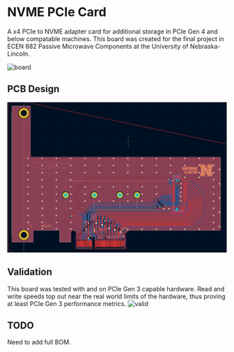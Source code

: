 # NVME PCIe Card

A x4 PCIe to NVME adapter card for additional storage in PCIe Gen 4 and below compatable machines.
This board was created for the final project in ECEN 882 Passive Microwave Components at the University of Nebraska-Lincoln.

![board](assets/production.jpeg)

## PCB Design
![pcb](assets/board.png)

## Validation

This board was tested with and on PCIe Gen 3 capable hardware. Read and write speeds top out near the real world limits of the hardware, thus proving at least PCIe Gen 3 performance metrics.
![valid](assets/validation.png)

## TODO
Need to add full BOM.